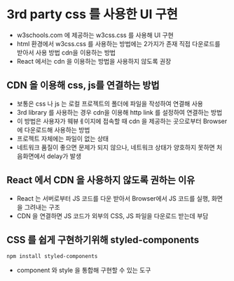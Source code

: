 # 3rd party css 를 사용한 UI 구현

- w3schools.com 에 제공하는 w3css.css 를 사용해 UI 구현
- html 환경에서 w3css.css 를 사용하는 방법에는 2가지가 존재
  직접 다운로드를 받아서 사용 방법
  cdn을 이용하는 방법
- React 에서는 cdn 을 이용하는 방법을 사용하지 않도록 권장

## CDN 을 이용해 css, js를 연결하는 방법

- 보통은 css 나 js 는 로컬 프로젝트의 폴더에 파일을 작성하여 연결해 사용
- 3rd library 를 사용하는 경우 cdn을 이용해 http link 를 설정하여 연결하는 방법
- 이 방법은 사용자가 웨뷰ㅔ이지에 접속할 때 cdn 을 제공하는 곳으로부터 Browser에 다운로드해
  사용하는 방법
- 프로젝트 자체에는 파일이 없는 상태
- 네트워크 품질이 좋으면 문제가 되지 않으나, 네트워크 상태가 양호하지 못하면
  처음화면에서 delay가 발생

## React 에서 CDN 을 사용하지 않도록 권하는 이유

- React 는 서버로부터 JS 코드를 다운 받아서 Browser에서 JS 코드를 실행, 화면을 그려내는 구조
- CDN 을 연결하면 JS 코드가 외부의 CSS, JS 파일을 다운로드 받는데 부담

## CSS 를 쉽게 구현하기위해 styled-components

```
npm install styled-components
```

- component 와 style 을 통합해 구현할 수 있는 도구
